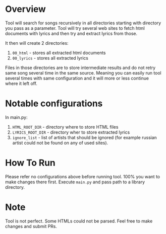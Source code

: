 # Overview

Tool will search for songs recursively in all directories starting with directory you pass as a parameter.
Tool will try several web sites to fetch html documents with lyrics and then try and extract lyrics from those.

It then will create 2 directories:
1. `00_html` - stores all extracted html documents
2. `00_lyrics` - stores all extracted lyrics

Files in those directories are to store intermediate results and do not retry same song several time in the same source.
Meaning you can easily run tool several times with same configuration and it will more or less continue where it left off.

# Notable configurations

In main.py:
1. `HTML_ROOT_DIR` - directory where to store HTML files
2. `LYRICS_ROOT_DIR` - directory wher to store extracted lyrics
3. `ignore_list` - list of artists that should be ignored (for example russian artist could not be found on any of used sites).

# How To Run

Please refer no configurations above before running tool. 100% you want to make changes there first.
Execute `main.py` and pass path to a library directory.

# Note

Tool is not perfect. Some HTMLs could not be parsed. Feel free to make changes and submit PRs.

